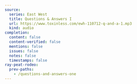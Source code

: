 ```yaml
---
source:
  series: East West
  title: Questions & Answers I
  url: https://www.toxinless.com/ewh-110712-q-and-a-1.mp3
  kind: audio
completion:
  content: false
  content-verified: false
  mentions: false
  issues: false
  notes: false
  timestamps: false
ray-peat-rodeo:
  prev-paths:
    - /questions-and-answers-one
---
```

